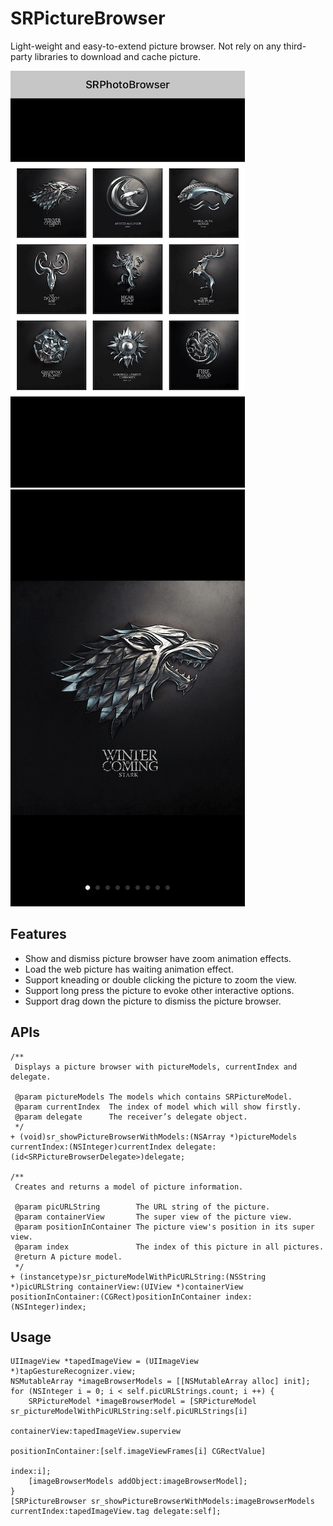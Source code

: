 # SRPictureBrowser

Light-weight and easy-to-extend picture browser. Not rely on any third-party libraries to download and cache picture.

![image](./Screenshots/screenshots1.png) ![image](./Screenshots/screenshots2.png)

## Features

* Show and dismiss picture browser have zoom animation effects.
* Load the web picture has waiting animation effect.
* Support kneading or double clicking the picture to zoom the view.
* Support long press the picture to evoke other interactive options.
* Support drag down the picture to dismiss the picture browser.

## APIs

````objc
/**
 Displays a picture browser with pictureModels, currentIndex and delegate.

 @param pictureModels The models which contains SRPictureModel.
 @param currentIndex  The index of model which will show firstly.
 @param delegate      The receiver’s delegate object.
 */
+ (void)sr_showPictureBrowserWithModels:(NSArray *)pictureModels currentIndex:(NSInteger)currentIndex delegate:(id<SRPictureBrowserDelegate>)delegate;

/**
 Creates and returns a model of picture information.

 @param picURLString        The URL string of the picture.
 @param containerView       The super view of the picture view.
 @param positionInContainer The picture view's position in its super view.
 @param index               The index of this picture in all pictures.
 @return A picture model.
 */
+ (instancetype)sr_pictureModelWithPicURLString:(NSString *)picURLString containerView:(UIView *)containerView positionInContainer:(CGRect)positionInContainer index:(NSInteger)index;
````

## Usage

````objc
UIImageView *tapedImageView = (UIImageView *)tapGestureRecognizer.view;
NSMutableArray *imageBrowserModels = [[NSMutableArray alloc] init];
for (NSInteger i = 0; i < self.picURLStrings.count; i ++) {
    SRPictureModel *imageBrowserModel = [SRPictureModel sr_pictureModelWithPicURLString:self.picURLStrings[i]
                                                                          containerView:tapedImageView.superview
                                                                    positionInContainer:[self.imageViewFrames[i] CGRectValue]
                                                                                  index:i];
    [imageBrowserModels addObject:imageBrowserModel];
}
[SRPictureBrowser sr_showPictureBrowserWithModels:imageBrowserModels currentIndex:tapedImageView.tag delegate:self];
````